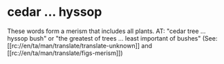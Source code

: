 # cedar ... hyssop

These words form a merism that includes all plants. AT: "cedar tree ... hyssop bush" or "the greatest of trees ... least important of bushes" (See: [[rc://en/ta/man/translate/translate-unknown]] and [[rc://en/ta/man/translate/figs-merism]])

